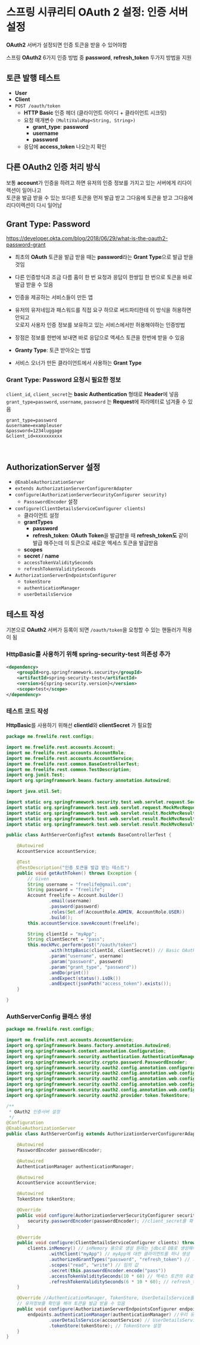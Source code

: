 # 스프링 시큐리티 OAuth 2 설정: 인증 서버 설정
**OAuth2** 서버가 설정되면 인증 토큰을 받을 수 있어야함  

스프링 **OAuth2** 6가지 인증 방법 중 **password**, **refresh_token** 두가지 방법을 지원  

## 토큰 발행 테스트
- **User**
- **Client**
- `POST /oauth/token`
  - **HTTP Basic** 인증 헤더 (클라이언트 아이디 + 클라이언트 시크릿)
  - 요청 매개변수 `(MultiValuMap<String, String>)`
    - **grant_type**: **password**
    - **username**
    - **password**
  - 응답에 **access_token** 나오는지 확인
 
## 다른 OAuth2 인증 처리 방식
보통 **account**가 인증을 하려고 하면 유저의 인증 정보를 가지고 있는 서버에게 리다이렉션이 일어나고  
토큰을 발급 받을 수 있는 또다른 토큰을 먼저 발급 받고 그다음에 토큰을 받고 그다음에 리다이렉션이 다시 일어남  

## Grant Type: Password
https://developer.okta.com/blog/2018/06/29/what-is-the-oauth2-password-grant

- 최초의 **OAuth** 토큰을 발급 받을 때는 **password**라는 **Grant Type**으로 발급 받을 것임  
- 다른 인증방식과 조금 다름 홉이 한 번 요청과 응답이 한쌍임 한 번으로 토큰을 바로 발급 받을 수 있음  
- 인증을 제공하는 서비스들이 만든 앱  
- 유저의 유저네임과 패스워드를 직접 요구 하므로 써드파티한테 이 방식을 허용하면 안되고  
  오로지 사용자 인증 정보를 보유하고 있는 서비스에서만 허용해야하는 인증방법  
- 장점은 정보를 한번에 보내면 바로 응답으로 액세스 토큰을 한번에 받을 수 있음  

- **Granty Type**: 토큰 받아오는 방법
- 서비스 오너가 만든 클라이언트에서 사용하는 **Grant Type**

### Grant Type: Password 요청시 필요한 정보
`client_id`, `client_secret`는 **basic Authentication** 형태로 **Header**에 넣음  
`grant_type=password`, `username`, `password` 는 **Request**에 파라메터로 넘겨줄 수 있음  
```
grant_type=password
&username=exampleuser
&password=1234luggage
&client_id=xxxxxxxxxx
```
 
## AuthorizationServer 설정
- `@EnableAuthorizationServer`
- `extends AuthorizationServerConfigurerAdapter`
- `configure(AuthorizationServerSecurityConfigurer security)`
  - `PassswordEncoder` 설정
- `configure(ClientDetailsServiceConfigurer clients)`
  - 클라이언트 설정
  - **grantTypes**
    - **password**
    - **refresh_token**: **OAuth Token**을 발급받을 때 **refresh_token도** 같이 발급 해주는데 이 토큰으로 새로운 엑세스 토큰을 발급받음
  - **scopes**
  - **secret** / **name**
  - `accessTokenValiditySeconds`
  - `refreshTokenValiditySeconds`
- `AuthorizationServerEndpointsConfigurer`
  - `tokenStore`
  - `authenticationManager`
  - `userDetailsService`


## 테스트 작성
기본으로 **OAuth2** 서버가 등록이 되면 `/oauth/token`을 요청할 수 있는 핸들러가 적용이 됨  

### HttpBasic를 사용하기 위해 spring-security-test 의존성 추가
```xml
<dependency>
    <groupId>org.springframework.security</groupId>
    <artifactId>spring-security-test</artifactId>
    <version>${spring-security.version}</version>
    <scope>test</scope>
</dependency>
```

### 테스트 코드 작성
**HttpBasic**를 사용하기 위해선 **clientId**와 **clientSecret** 가 필요함  
```java
package me.freelife.rest.configs;

import me.freelife.rest.accounts.Account;
import me.freelife.rest.accounts.AccountRole;
import me.freelife.rest.accounts.AccountService;
import me.freelife.rest.common.BaseControllerTest;
import me.freelife.rest.common.TestDescription;
import org.junit.Test;
import org.springframework.beans.factory.annotation.Autowired;

import java.util.Set;

import static org.springframework.security.test.web.servlet.request.SecurityMockMvcRequestPostProcessors.httpBasic;
import static org.springframework.test.web.servlet.request.MockMvcRequestBuilders.post;
import static org.springframework.test.web.servlet.result.MockMvcResultHandlers.print;
import static org.springframework.test.web.servlet.result.MockMvcResultMatchers.jsonPath;
import static org.springframework.test.web.servlet.result.MockMvcResultMatchers.status;

public class AuthServerConfigTest extends BaseControllerTest {

    @Autowired
    AccountService accountService;

    @Test
    @TestDescription("인증 토큰을 발급 받는 테스트")
    public void getAuthToken() throws Exception {
        // Given
        String username = "freelife@gmail.com";
        String password = "freelife";
        Account freelife = Account.builder()
                .email(username)
                .password(password)
                .roles(Set.of(AccountRole.ADMIN, AccountRole.USER))
                .build();
        this.accountService.saveAccount(freelife);

        String clientId = "myApp";
        String clientSecret = "pass";
        this.mockMvc.perform(post("/oauth/token")
                .with(httpBasic(clientId, clientSecret)) // Basic OAuth Header
                .param("username", username)
                .param("password", password)
                .param("grant_type", "password"))
                .andDo(print())
                .andExpect(status().isOk())
                .andExpect(jsonPath("access_token").exists());
    }

}
```

### AuthServerConfig 클래스 생성
```java
package me.freelife.rest.configs;

import me.freelife.rest.accounts.AccountService;
import org.springframework.beans.factory.annotation.Autowired;
import org.springframework.context.annotation.Configuration;
import org.springframework.security.authentication.AuthenticationManager;
import org.springframework.security.crypto.password.PasswordEncoder;
import org.springframework.security.oauth2.config.annotation.configurers.ClientDetailsServiceConfigurer;
import org.springframework.security.oauth2.config.annotation.web.configuration.AuthorizationServerConfigurerAdapter;
import org.springframework.security.oauth2.config.annotation.web.configuration.EnableAuthorizationServer;
import org.springframework.security.oauth2.config.annotation.web.configurers.AuthorizationServerEndpointsConfigurer;
import org.springframework.security.oauth2.config.annotation.web.configurers.AuthorizationServerSecurityConfigurer;
import org.springframework.security.oauth2.provider.token.TokenStore;

/**
 * OAuth2 인증서버 설정
 */
@Configuration
@EnableAuthorizationServer
public class AuthServerConfig extends AuthorizationServerConfigurerAdapter {

    @Autowired
    PasswordEncoder passwordEncoder;

    @Autowired
    AuthenticationManager authenticationManager;

    @Autowired
    AccountService accountService;

    @Autowired
    TokenStore tokenStore;

    @Override
    public void configure(AuthorizationServerSecurityConfigurer security) throws Exception {
        security.passwordEncoder(passwordEncoder); //client_secret를 확인할 때 사용 client_secret도 전부 Password를 Encoding해서 관리
    }

    @Override
    public void configure(ClientDetailsServiceConfigurer clients) throws Exception {
        clients.inMemory() // inMemory 용으로 생성 원래는 jdbc로 DB로 생성해야됨
                .withClient("myApp") // myApp에 대한 클라이언트를 하나 생성
                .authorizedGrantTypes("password", "refresh_token") // 지원하는 grant_Type
                .scopes("read", "write") // 임의 값
                .secret(this.passwordEncoder.encode("pass"))
                .accessTokenValiditySeconds(10 * 60) // 엑세스 토큰의 유효시간 10분
                .refreshTokenValiditySeconds(6 * 10 * 60); // refresh_token의 유효시간
    }

    @Override //AuthenticationManager, TokenStore, UserDetailsService를 설정할 수 있음
    // 유저정보를 확인을 해야 토큰을 발급 받을 수 있음
    public void configure(AuthorizationServerEndpointsConfigurer endpoints) throws Exception {
        endpoints.authenticationManager(authenticationManager) //우리 유저정보를 알고 있는 authenticationManager로 설정
                .userDetailsService(accountService) // UserDetailsService 설정
                .tokenStore(tokenStore); // TokenStore 설정
    }
}
```